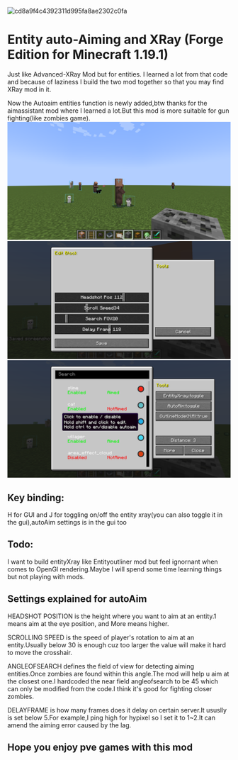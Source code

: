 ![cd8a9f4c4392311d995fa8ae2302c0fa](https://github.com/changlaplace/EntityXRay-and-AutoAim/assets/105801175/e24189d5-a1a6-453b-96dd-28335a54c539)
# Entity auto-Aiming and XRay (Forge Edition for Minecraft 1.19.1)

Just like Advanced-XRay Mod but for entities. I learned a lot from that code and because of laziness I build the two mod together so that you may find XRay mod in it.

Now the Autoaim entities function is newly added,btw thanks for the aimassistant mod where I learned a lot.But this mod is more suitable for gun fighting(like zombies game).
![Forge Downloads](./.github/assets/show1.png)
![Forge Downloads](./.github/assets/show2.png)
![Forge Downloads](./.github/assets/show3.png)

## Key binding: 
H for GUI and J for toggling on/off the entity xray(you can also toggle it in the gui),autoAim settings is in the gui too

## Todo:
I want to build entityXray like Entityoutliner mod but feel ignornant when comes to OpenGl rendering.Maybe I will spend some time learning things but not playing with mods.

## Settings explained for autoAim
HEADSHOT POSITION is the height where you want to aim at an entity.1 means aim at the eye position, and More means higher.

SCROLLING SPEED is the speed of player's rotation to aim at an entity.Usually below 30 is enough cuz too larger the value will make it hard to move the crosshair.

ANGLEOFSEARCH defines the field of view for detecting aiming entities.Once zombies are found within this angle.The mod will help u aim at the closest one.I hardcoded
the near field angleofsearch to be 45 which can only be modified from the code.I think it's good for fighting closer zombies.

DELAYFRAME is how many frames does it delay on certain server.It ususlly is set below 5.For example,I ping high for hypixel so I set it to 1~2.It can amend the aiming error caused by the lag.

## Hope you enjoy pve games with this mod
